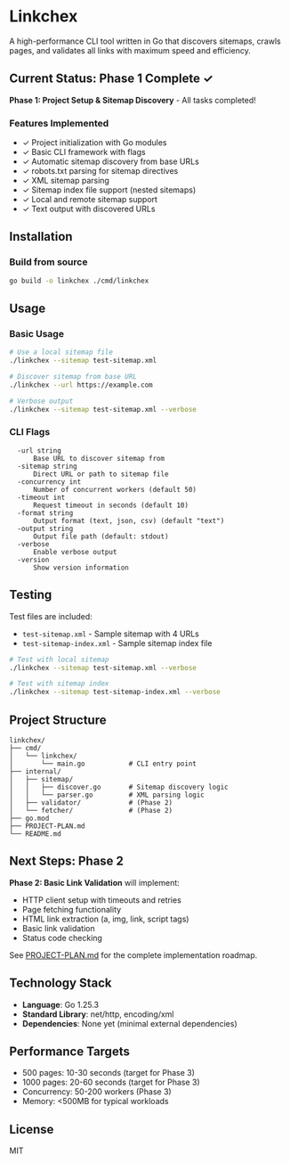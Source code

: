 # Linkchex

A high-performance CLI tool written in Go that discovers sitemaps, crawls pages, and validates all links with maximum speed and efficiency.

## Current Status: Phase 1 Complete ✓

**Phase 1: Project Setup & Sitemap Discovery** - All tasks completed!

### Features Implemented
- ✓ Project initialization with Go modules
- ✓ Basic CLI framework with flags
- ✓ Automatic sitemap discovery from base URLs
- ✓ robots.txt parsing for sitemap directives
- ✓ XML sitemap parsing
- ✓ Sitemap index file support (nested sitemaps)
- ✓ Local and remote sitemap support
- ✓ Text output with discovered URLs

## Installation

### Build from source
```bash
go build -o linkchex ./cmd/linkchex
```

## Usage

### Basic Usage

```bash
# Use a local sitemap file
./linkchex --sitemap test-sitemap.xml

# Discover sitemap from base URL
./linkchex --url https://example.com

# Verbose output
./linkchex --sitemap test-sitemap.xml --verbose
```

### CLI Flags

```
  -url string
      Base URL to discover sitemap from
  -sitemap string
      Direct URL or path to sitemap file
  -concurrency int
      Number of concurrent workers (default 50)
  -timeout int
      Request timeout in seconds (default 10)
  -format string
      Output format (text, json, csv) (default "text")
  -output string
      Output file path (default: stdout)
  -verbose
      Enable verbose output
  -version
      Show version information
```

## Testing

Test files are included:
- `test-sitemap.xml` - Sample sitemap with 4 URLs
- `test-sitemap-index.xml` - Sample sitemap index file

```bash
# Test with local sitemap
./linkchex --sitemap test-sitemap.xml --verbose

# Test with sitemap index
./linkchex --sitemap test-sitemap-index.xml --verbose
```

## Project Structure

```
linkchex/
├── cmd/
│   └── linkchex/
│       └── main.go           # CLI entry point
├── internal/
│   ├── sitemap/
│   │   ├── discover.go       # Sitemap discovery logic
│   │   └── parser.go         # XML parsing logic
│   ├── validator/            # (Phase 2)
│   └── fetcher/              # (Phase 2)
├── go.mod
├── PROJECT-PLAN.md
└── README.md
```

## Next Steps: Phase 2

**Phase 2: Basic Link Validation** will implement:
- HTTP client setup with timeouts and retries
- Page fetching functionality
- HTML link extraction (a, img, link, script tags)
- Basic link validation
- Status code checking

See [PROJECT-PLAN.md](PROJECT-PLAN.md) for the complete implementation roadmap.

## Technology Stack

- **Language**: Go 1.25.3
- **Standard Library**: net/http, encoding/xml
- **Dependencies**: None yet (minimal external dependencies)

## Performance Targets

- 500 pages: 10-30 seconds (target for Phase 3)
- 1000 pages: 20-60 seconds (target for Phase 3)
- Concurrency: 50-200 workers (Phase 3)
- Memory: <500MB for typical workloads

## License

MIT

